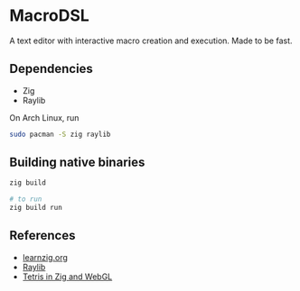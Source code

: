 
# MacroDSL

A text editor with interactive macro creation and execution. Made to be fast.

## Dependencies

 - Zig
 - Raylib
 
On Arch Linux, run
```sh
sudo pacman -S zig raylib
```

## Building native binaries

``` sh
zig build

# to run
zig build run
```

## References

 - [learnzig.org](https://ziglearn.org/)
 - [Raylib](https://www.raylib.com/index.html)
 - [Tetris in Zig and WebGL](https://github.com/raulgrell/tetris)

